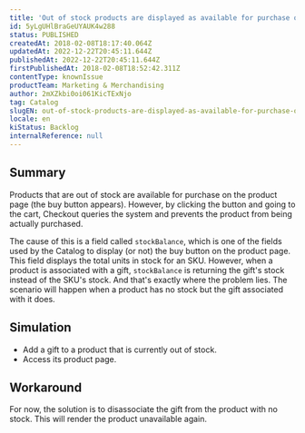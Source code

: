 ```yaml
---
title: 'Out of stock products are displayed as available for purchase on the product page'
id: 5yLgUHlBraGeUYAUK4w288
status: PUBLISHED
createdAt: 2018-02-08T18:17:40.064Z
updatedAt: 2022-12-22T20:45:11.644Z
publishedAt: 2022-12-22T20:45:11.644Z
firstPublishedAt: 2018-02-08T18:52:42.311Z
contentType: knownIssue
productTeam: Marketing & Merchandising
author: 2mXZkbi0oi061KicTExNjo
tag: Catalog
slugEN: out-of-stock-products-are-displayed-as-available-for-purchase-on-the-product-page
locale: en
kiStatus: Backlog
internalReference: null
---
```


## Summary

Products that are out of stock are available for purchase on the product page (the buy button appears). However, by clicking the button and going to the cart, Checkout queries the system and prevents the product from being actually purchased.

The cause of this is a field called `stockBalance`, which is one of the fields used by the Catalog to display (or not) the buy button on the product page. This field displays the total units in stock for an SKU. However, when a product is associated with a gift, `stockBalance` is returning the gift's stock instead of the SKU's stock. And that's exactly where the problem lies. The scenario will happen when a product has no stock but the gift associated with it does.

## Simulation

- Add a gift to a product that is currently out of stock.
- Access its product page.

## Workaround

For now, the solution is to disassociate the gift from the product with no stock. This will render the product unavailable again.

